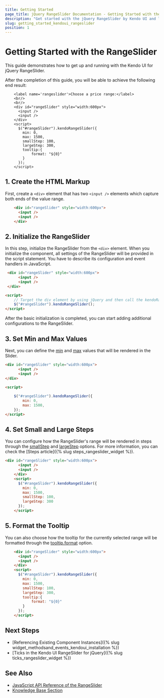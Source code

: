 ```yaml
---
title: Getting Started
page_title: jQuery RangeSlider Documentation - Getting Started with the RangeSlider
description: "Get started with the jQuery RangeSlider by Kendo UI and learn how to create, initialize, and enable the component."
slug: getting_started_kendoui_rangeslider
position: 1
---
```


# Getting Started with the RangeSlider

This guide demonstrates how to get up and running with the Kendo UI for jQuery RangeSlider.

After the completion of this guide, you will be able to achieve the following end result:

```dojo
	<label name='rangeslider'>Choose a price range:</label>
    <br/>
    <br/>
    <div id="rangeSlider" style="width:600px">
      <input />
      <input />
    </div>
    <script>
      $("#rangeSlider").kendoRangeSlider({
        min: 0,
        max: 1500, 
        smallStep: 100,
        largeStep: 300,
        tooltip:{
        	format: "${0}"
        }
      });
    </script>  
```

## 1. Create the HTML Markup

First, create a `<div>` element that has two `<input />` elements which capture both ends of the value range.

```html
    <div id="rangeSlider" style="width:600px">
      <input />
      <input />
    </div>
```

## 2. Initialize the RangeSlider

In this step, initialize the RangeSlider from the `<div>` element. When you initialize the component, all settings of the RangeSlider will be provided in the script statement. You have to describe its configuration and event handlers in JavaScript.

```html
 <div id="rangeSlider" style="width:600px">
      <input />
      <input />
 </div>

<script>
    // Target the div element by using jQuery and then call the kendoRangeSlider() method.
    $("#rangeSlider").kendoRangeSlider();
</script>
```

After the basic initialization is completed, you can start adding additional configurations to the RangeSlider.

## 3. Set Min and Max Values

Next, you can define the [min](/api/javascript/ui/rangeslider/configuration/min) and [max](/api/javascript/ui/rangeslider/configuration/max) values that will be rendered in the Slider.

```html
<div id="rangeSlider" style="width:600px">
      <input />
      <input />
</div>

<script>
    
    $("#rangeSlider").kendoRangeSlider({
        min: 0,
        max: 1500,       
    });
</script>  
```

## 4. Set Small and Large Steps

You can configure how the RangeSlider's range will be rendered in steps through the [smallStep](/api/javascript/ui/rangeslider/configuration/smallstep) and [largeStep](/api/javascript/ui/rangeslider/configuration/largestep) options. For more information, you can check the [Steps article]({% slug steps_rangeslider_widget %}).

```html
<div id="rangeSlider" style="width:600px">
      <input />
      <input />
    </div>
    <script>
      $("#rangeSlider").kendoRangeSlider({
        min: 0,
        max: 1500, 
        smallStep: 100,
        largeStep: 300
      });
    </script>  
```

## 5. Format the Tooltip

You can also choose how the tooltip for the currently selected range will be formatted through the [tooltip.format](/api/javascript/ui/rangeslider/configuration/tooltip#tooltip.format) option.

```html
    <div id="rangeSlider" style="width:600px">
      <input />
      <input />
    </div>
    <script>
      $("#rangeSlider").kendoRangeSlider({
        min: 0,
        max: 1500, 
        smallStep: 100,
        largeStep: 300,
        tooltip:{
        	format: "${0}"
        }
      });
    </script>  
```

## Next Steps

* [Referencing Existing Component Instances]({% slug widget_methodsand_events_kendoui_installation %})
* [Ticks in the Kendo UI RangeSlider for jQuery]({% slug ticks_rangeslider_widget %})

## See Also

* [JavaScript API Reference of the RangeSlider](/api/javascript/ui/rangeslider)
* [Knowledge Base Section](/knowledge-base)

<script>
  window.onload = function() {
    document.getElementsByClassName("btn-run")[0].click();
  }
</script>